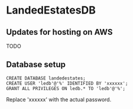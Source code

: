 LandedEstatesDB
===============

## Updates for hosting on AWS

TODO


## Database setup

```
CREATE DATABASE landedestates;
CREATE USER 'ledb'@'%' IDENTIFIED BY 'xxxxxx';
GRANT ALL PRIVILEGES ON ledb.* TO 'ledb'@'%';
```

Replace 'xxxxxx' with the actual password.
